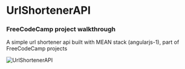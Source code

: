 # UrlShortenerAPI

### FreeCodeCamp project walkthrough

A simple url shortener api built with MEAN stack (angularjs-1), part of FreeCodeCamp projects

![UrlShortenerAPI](https://raw.githubusercontent.com/naimjeem/UrlShortenerAPI/master/UrlShortenerAPI.png)
